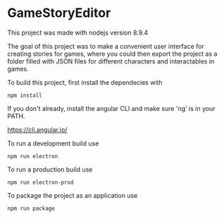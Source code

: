 # GameStoryEditor

This project was made with nodejs version 8.9.4

The goal of this project was to make a convenient user interface for creating stories for games, where you could then export the project as a folder filled with JSON files for different characters and interactables in games.

To build this project, first install the dependecies with

`npm install`

If you don't already, install the angular CLI and make sure 'ng' is in your PATH.

<https://cli.angular.io/>

To run a development build use

`npm run electron`

To run a production build use

`npm run electron-prod`

To package the project as an application use

`npm run package`





